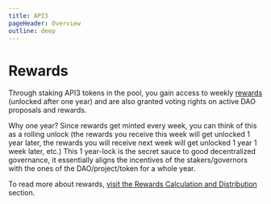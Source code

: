 ```yaml
---
title: API3
pageHeader: Overview
outline: deep
---
```


<PageHeader/>

# Rewards

Through staking API3 tokens in the pool, you gain access to weekly
[rewards](https://docs.api3.org/explore/dao-members/rewards.html) (unlocked
after one year) and are also granted voting rights on active DAO proposals and
rewards.

Why one year? Since rewards get minted every week, you can think of this as a
rolling unlock (the rewards you receive this week will get unlocked 1 year
later, the rewards you will receive next week will get unlocked 1 year 1 week
later, etc.) This 1 year-lock is the secret sauce to good decentralized
governance, it essentially aligns the incentives of the stakers/governors with
the ones of the DAO/project/token for a whole year.

To read more about rewards, <span style="text-decoration:underline;">visit the
Rewards Calculation and Distribution </span>section.
